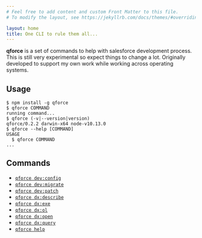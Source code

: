 ```yaml
---
# Feel free to add content and custom Front Matter to this file.
# To modify the layout, see https://jekyllrb.com/docs/themes/#overriding-theme-defaults

layout: home
title: One CLI to rule them all...
---
```


__qforce__ is a set of commands to help with salesforce development process. This is still very experimental so expect things to change a lot. Originally developed to support my own work while working across operating systems.

## Usage
<!-- usage -->
```sh-session
$ npm install -g qforce
$ qforce COMMAND
running command...
$ qforce (-v|--version|version)
qforce/0.2.2 darwin-x64 node-v10.13.0
$ qforce --help [COMMAND]
USAGE
  $ qforce COMMAND
...
```

## Commands

- [`qforce dev:config`](usermanual/dev-config.html)
- [`qforce dev:migrate`](usermanual/dev-migrate.html)
- [`qforce dev:patch`](usermanual/dev-patch.html)
- [`qforce dx:describe`](usermanual/dx-describe.html)
- [`qforce dx:exe`](usermanual/dx-exe.html)
- [`qforce dx:ol`](usermanual/dx-ol.html)
- [`qforce dx:open`](usermanual/dx-open.html)
- [`qforce dx:query`](usermanual/dx-query.html)
- [`qforce help`](#qforce-help-command)
